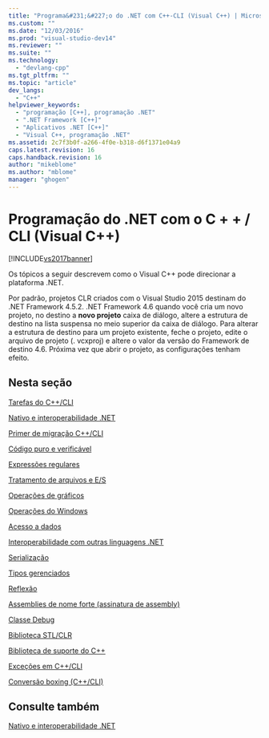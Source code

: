 ```yaml
---
title: "Programa&#231;&#227;o do .NET com C++-CLI (Visual C++) | Microsoft Docs"
ms.custom: ""
ms.date: "12/03/2016"
ms.prod: "visual-studio-dev14"
ms.reviewer: ""
ms.suite: ""
ms.technology: 
  - "devlang-cpp"
ms.tgt_pltfrm: ""
ms.topic: "article"
dev_langs: 
  - "C++"
helpviewer_keywords: 
  - "programação [C++], programação .NET"
  - ".NET Framework [C++]"
  - "Aplicativos .NET [C++]"
  - "Visual C++, programação .NET"
ms.assetid: 2c7f3b0f-a266-4f0e-b318-d6f1371e04a9
caps.latest.revision: 16
caps.handback.revision: 16
author: "mikeblome"
ms.author: "mblome"
manager: "ghogen"
---
```

# Programa&#231;&#227;o do .NET com o C + + / CLI (Visual C++)
[!INCLUDE[vs2017banner](../assembler/inline/includes/vs2017banner.md)]

Os tópicos a seguir descrevem como o Visual C\+\+ pode direcionar a plataforma .NET.  
  
 Por padrão, projetos CLR criados com o Visual Studio 2015 destinam do .NET Framework 4.5.2. .NET Framework 4.6 quando você cria um novo projeto, no destino a **novo projeto** caixa de diálogo, altere a estrutura de destino na lista suspensa no meio superior da caixa de diálogo. Para alterar a estrutura de destino para um projeto existente, feche o projeto, edite o arquivo de projeto \(. vcxproj\) e altere o valor da versão do Framework de destino 4.6. Próxima vez que abrir o projeto, as configurações tenham efeito.  
  
## Nesta seção  
 [Tarefas do C\+\+\/CLI](../dotnet/cpp-cli-tasks.md)  
  
 [Nativo e interoperabilidade .NET](../Topic/Native%20and%20.NET%20Interoperability.md)  
  
 [Primer de migração C\+\+\/CLI](../dotnet/cpp-cli-migration-primer.md)  
  
 [Código puro e verificável](../dotnet/pure-and-verifiable-code-cpp-cli.md)  
  
 [Expressões regulares](../dotnet/regular-expressions-cpp-cli.md)  
  
 [Tratamento de arquivos e E\/S](../dotnet/file-handling-and-i-o-cpp-cli.md)  
  
 [Operações de gráficos](../dotnet/graphics-operations-cpp-cli.md)  
  
 [Operações do Windows](../dotnet/windows-operations-cpp-cli.md)  
  
 [Acesso a dados](../dotnet/data-access-using-adonet-cpp-cli.md)  
  
 [Interoperabilidade com outras linguagens .NET](../dotnet/interoperability-with-other-dotnet-languages-cpp-cli.md)  
  
 [Serialização](../dotnet/serialization-cpp-cli.md)  
  
 [Tipos gerenciados](../Topic/Managed%20Types%20\(C++-CLI\).md)  
  
 [Reflexão](../dotnet/reflection-cpp-cli.md)  
  
 [Assemblies de nome forte \(assinatura de assembly\)](../dotnet/strong-name-assemblies-assembly-signing-cpp-cli.md)  
  
 [Classe Debug](../Topic/Debug%20Class%20\(C++-CLI\).md)  
  
 [Biblioteca STL\/CLR](../dotnet/stl-clr-library-reference.md)  
  
 [Biblioteca de suporte do C\+\+](../dotnet/cpp-support-library.md)  
  
 [Exceções em C\+\+\/CLI](../dotnet/exceptions-in-cpp-cli.md)  
  
 [Conversão boxing \(C\+\+\/CLI\)](../dotnet/boxing-cpp-cli.md)  
  
## Consulte também  
 [Nativo e interoperabilidade .NET](../Topic/Native%20and%20.NET%20Interoperability.md)